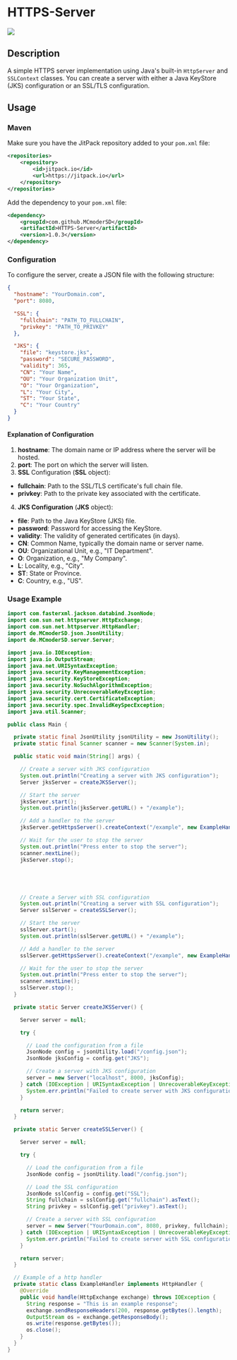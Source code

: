# HTTPS-Server
[![](https://jitpack.io/v/MCmoderSD/HTTPS-Server.svg)](https://jitpack.io/#MCmoderSD/HTTPS-Server)


## Description
A simple HTTPS server implementation using Java's built-in `HttpServer` and `SSLContext` classes.
You can create a server with either a Java KeyStore (JKS) configuration or an SSL/TLS configuration.


## Usage

### Maven
Make sure you have the JitPack repository added to your `pom.xml` file:
```xml
<repositories>
    <repository>
        <id>jitpack.io</id>
        <url>https://jitpack.io</url>
    </repository>
</repositories>
```
Add the dependency to your `pom.xml` file:
```xml
<dependency>
    <groupId>com.github.MCmoderSD</groupId>
    <artifactId>HTTPS-Server</artifactId>
    <version>1.0.3</version>
</dependency>
```

### Configuration
To configure the server, create a JSON file with the following structure:
```json
{
  "hostname": "YourDomain.com",
  "port": 8080,

  "SSL": {
    "fullchain": "PATH_TO_FULLCHAIN",
    "privkey": "PATH_TO_PRIVKEY"
  },

  "JKS": {
    "file": "keystore.jks",
    "password": "SECURE_PASSWORD",
    "validity": 365,
    "CN": "Your Name",
    "OU": "Your Organization Unit",
    "O": "Your Organization",
    "L": "Your City",
    "ST": "Your State",
    "C": "Your Country"
  }
}
```

#### Explanation of Configuration
1. **hostname**: The domain name or IP address where the server will be hosted.
2. **port**: The port on which the server will listen.
3. **SSL** Configuration (**SSL** object):
- **fullchain**: Path to the SSL/TLS certificate's full chain file.
- **privkey**: Path to the private key associated with the certificate.
4. **JKS Configuration** (**JKS** object):
- **file**: Path to the Java KeyStore (JKS) file.
- **password**: Password for accessing the KeyStore.
- **validity**: The validity of generated certificates (in days).
- **CN**: Common Name, typically the domain name or server name.
- **OU**: Organizational Unit, e.g., "IT Department".
- **O**: Organization, e.g., "My Company".
- **L**: Locality, e.g., "City".
- **ST**: State or Province.
- **C**: Country, e.g., "US".

### Usage Example
```java
import com.fasterxml.jackson.databind.JsonNode;
import com.sun.net.httpserver.HttpExchange;
import com.sun.net.httpserver.HttpHandler;
import de.MCmoderSD.json.JsonUtility;
import de.MCmoderSD.server.Server;

import java.io.IOException;
import java.io.OutputStream;
import java.net.URISyntaxException;
import java.security.KeyManagementException;
import java.security.KeyStoreException;
import java.security.NoSuchAlgorithmException;
import java.security.UnrecoverableKeyException;
import java.security.cert.CertificateException;
import java.security.spec.InvalidKeySpecException;
import java.util.Scanner;

public class Main {

  private static final JsonUtility jsonUtility = new JsonUtility();
  private static final Scanner scanner = new Scanner(System.in);

  public static void main(String[] args) {

    // Create a server with JKS configuration
    System.out.println("Creating a server with JKS configuration");
    Server jksServer = createJKSServer();

    // Start the server
    jksServer.start();
    System.out.println(jksServer.getURL() + "/example");

    // Add a handler to the server
    jksServer.getHttpsServer().createContext("/example", new ExampleHandler());

    // Wait for the user to stop the server
    System.out.println("Press enter to stop the server");
    scanner.nextLine();
    jksServer.stop();





    // Create a Server with SSL configuration
    System.out.println("Creating a server with SSL configuration");
    Server sslServer = createSSLServer();

    // Start the server
    sslServer.start();
    System.out.println(sslServer.getURL() + "/example");

    // Add a handler to the server
    sslServer.getHttpsServer().createContext("/example", new ExampleHandler());

    // Wait for the user to stop the server
    System.out.println("Press enter to stop the server");
    scanner.nextLine();
    sslServer.stop();
  }

  private static Server createJKSServer() {

    Server server = null;

    try {

      // Load the configuration from a file
      JsonNode config = jsonUtility.load("/config.json");
      JsonNode jksConfig = config.get("JKS");

      // Create a server with JKS configuration
      server = new Server("localhost", 8000, jksConfig);
    } catch (IOException | URISyntaxException | UnrecoverableKeyException | CertificateException | NoSuchAlgorithmException | KeyStoreException | InterruptedException | KeyManagementException e) {
      System.err.println("Failed to create server with JKS configuration: " + e.getMessage());
    }

    return server;
  }

  private static Server createSSLServer() {

    Server server = null;

    try {

      // Load the configuration from a file
      JsonNode config = jsonUtility.load("/config.json");

      // Load the SSL configuration
      JsonNode sslConfig = config.get("SSL");
      String fullchain = sslConfig.get("fullchain").asText();
      String privkey = sslConfig.get("privkey").asText();

      // Create a server with SSL configuration
      server = new Server("YourDomain.com", 8080, privkey, fullchain);
    } catch (IOException | URISyntaxException | UnrecoverableKeyException | CertificateException | NoSuchAlgorithmException | KeyStoreException | InvalidKeySpecException | KeyManagementException e) {
      System.err.println("Failed to create server with SSL configuration: " + e.getMessage());
    }

    return server;
  }

  // Example of a http handler
  private static class ExampleHandler implements HttpHandler {
    @Override
    public void handle(HttpExchange exchange) throws IOException {
      String response = "This is an example response";
      exchange.sendResponseHeaders(200, response.getBytes().length);
      OutputStream os = exchange.getResponseBody();
      os.write(response.getBytes());
      os.close();
    }
  }
}
```